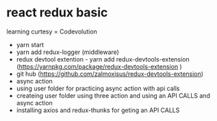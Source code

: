 # react redux basic 
learning curtesy = 
Codevolution

- yarn start
- yarn add redux-logger (middleware)
- redux devtool extention - yarn add redux-devtools-extension (https://yarnpkg.com/package/redux-devtools-extension
)
- git hub (https://github.com/zalmoxisus/redux-devtools-extension)
- async action 
- using user folder for practicing async action with api calls
- createing user folder using three action and using an API CALLS and async action
- installing axios and redux-thunks for geting an API CALLS